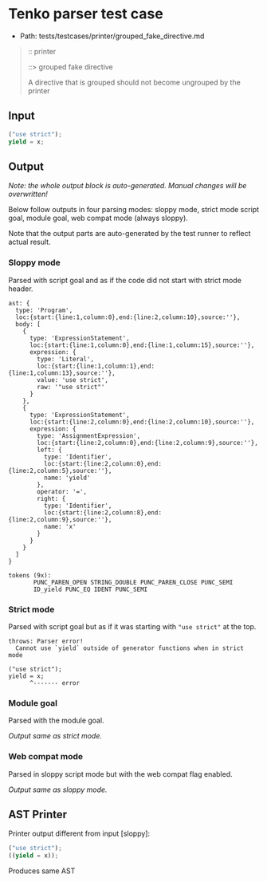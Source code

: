 # Tenko parser test case

- Path: tests/testcases/printer/grouped_fake_directive.md

> :: printer
>
> ::> grouped fake directive
>
> A directive that is grouped should not become ungrouped by the printer

## Input

`````js
("use strict");
yield = x;
`````

## Output

_Note: the whole output block is auto-generated. Manual changes will be overwritten!_

Below follow outputs in four parsing modes: sloppy mode, strict mode script goal, module goal, web compat mode (always sloppy).

Note that the output parts are auto-generated by the test runner to reflect actual result.

### Sloppy mode

Parsed with script goal and as if the code did not start with strict mode header.

`````
ast: {
  type: 'Program',
  loc:{start:{line:1,column:0},end:{line:2,column:10},source:''},
  body: [
    {
      type: 'ExpressionStatement',
      loc:{start:{line:1,column:0},end:{line:1,column:15},source:''},
      expression: {
        type: 'Literal',
        loc:{start:{line:1,column:1},end:{line:1,column:13},source:''},
        value: 'use strict',
        raw: '"use strict"'
      }
    },
    {
      type: 'ExpressionStatement',
      loc:{start:{line:2,column:0},end:{line:2,column:10},source:''},
      expression: {
        type: 'AssignmentExpression',
        loc:{start:{line:2,column:0},end:{line:2,column:9},source:''},
        left: {
          type: 'Identifier',
          loc:{start:{line:2,column:0},end:{line:2,column:5},source:''},
          name: 'yield'
        },
        operator: '=',
        right: {
          type: 'Identifier',
          loc:{start:{line:2,column:8},end:{line:2,column:9},source:''},
          name: 'x'
        }
      }
    }
  ]
}

tokens (9x):
       PUNC_PAREN_OPEN STRING_DOUBLE PUNC_PAREN_CLOSE PUNC_SEMI
       ID_yield PUNC_EQ IDENT PUNC_SEMI
`````

### Strict mode

Parsed with script goal but as if it was starting with `"use strict"` at the top.

`````
throws: Parser error!
  Cannot use `yield` outside of generator functions when in strict mode

("use strict");
yield = x;
      ^------- error
`````


### Module goal

Parsed with the module goal.

_Output same as strict mode._

### Web compat mode

Parsed in sloppy script mode but with the web compat flag enabled.

_Output same as sloppy mode._

## AST Printer

Printer output different from input [sloppy]:

````js
("use strict");
((yield = x));
````

Produces same AST
